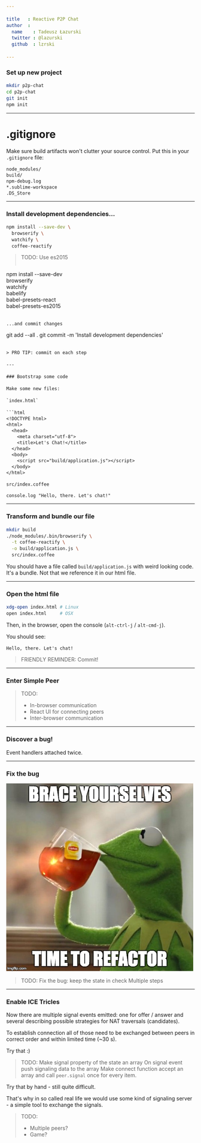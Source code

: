 ```yaml
---

title   : Reactive P2P Chat
author  :
  name    : Tadeusz Łazurski
  twitter : @lazurski
  github  : lzrski

---
```


### Set up new project

```bash
mkdir p2p-chat
cd p2p-chat
git init
npm init
```

---

# .gitignore

Make sure build artifacts won't clutter your source control. Put this in your `.gitignore` file:

```
node_modules/
build/
npm-debug.log
*.sublime-workspace
.DS_Store
```

---

### Install development dependencies...

```bash
npm install --save-dev \
  browserify \
  watchify \
  coffee-reactify
```

> TODO: Use es2015
>
> ```
npm install --save-dev \
  browserify \
  watchify \
  babelify \
  babel-presets-react \
  babel-presets-es2015
```

...and commit changes

```
git add --all .
git commit -m 'Install development dependencies'
```

> PRO TIP: commit on each step

---

### Bootstrap some code

Make some new files:

`index.html`

```html
<!DOCTYPE html>
<html>
  <head>
    <meta charset="utf-8">
    <title>Let's Chat!</title>
  </head>
  <body>
    <script src="build/application.js"></script>
  </body>
</html>
```

`src/index.coffee`

```coffee-script
console.log "Hello, there. Let's chat!"
```

---

### Transform and bundle our file

```bash
mkdir build
./node_modules/.bin/browserify \
  -t coffee-reactify \
  -o build/application.js \
  src/index.coffee
```

You should have a file called `build/application.js` with weird looking code. It's a bundle. Not that we reference it in our html file.

---

### Open the html file

```bash
xdg-open index.html # Linux
open index.html     # OSX
```

Then, in the browser, open the console (`alt-ctrl-j` / `alt-cmd-j`).

You should see:

```
Hello, there. Let's chat!
```

> FRIENDLY REMINDER: Commit!

---

### Enter Simple Peer

> TODO:
> * In-browser communication
> * React UI for connecting peers
> * Inter-browser communication

---

### Discover a bug!

Event handlers attached twice.

---

### Fix the bug

![brace-your-selves.jpeg](brace-your-selves.jpeg)

> TODO: Fix the bug: keep the state in check
> Multiple steps

---

### Enable ICE Tricles

Now there are multiple signal events emitted: one for offer / answer and several describing possible strategies for NAT traversals (candidates).

To establish connection all of those need to be exchanged between peers in correct order and within limited time (~30 s).

Try that :)

> TODO:
> Make signal property of the state an array
> On signal event push signaling data to the array
> Make connect function accept an array and call `peer.signal` once for every item.

Try that by hand - still quite difficult.

That's why in so called real life we would use some kind of signaling server - a simple tool to exchange the signals.

> TODO:
> * Multiple peers?
> * Game?

